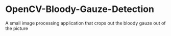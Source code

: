 # OpenCV-Bloody-Gauze-Detection
A small image processing application that crops out the bloody gauze out of the picture
